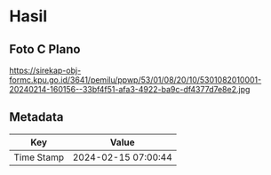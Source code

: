 # Hasil

## Foto C Plano

https://sirekap-obj-formc.kpu.go.id/3641/pemilu/ppwp/53/01/08/20/10/5301082010001-20240214-160156--33bf4f51-afa3-4922-ba9c-df4377d7e8e2.jpg


## Metadata

| Key        | Value               |
| ---------- | ------------------- |
| Time Stamp | 2024-02-15 07:00:44 |




